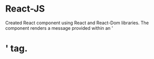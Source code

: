 # React-JS
Created React component using React and React-Dom libraries. The component renders a message provided 
within an '<h1>' tag.
